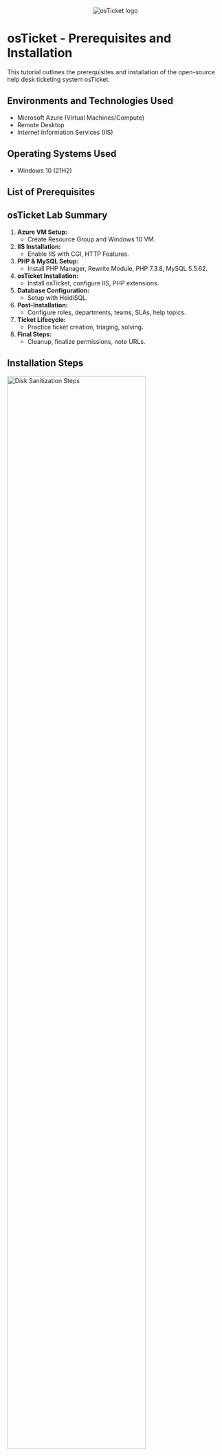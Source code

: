 <p align="center">
<img src="https://i.imgur.com/Clzj7Xs.png" alt="osTicket logo"/>
</p>

<h1>osTicket - Prerequisites and Installation</h1>
This tutorial outlines the prerequisites and installation of the open-source help desk ticketing system osTicket.<br />

<h2>Environments and Technologies Used</h2>

- Microsoft Azure (Virtual Machines/Compute)
- Remote Desktop
- Internet Information Services (IIS)

<h2>Operating Systems Used </h2>

- Windows 10</b> (21H2)

<h2>List of Prerequisites</h2>


<h2>osTicket Lab Summary</h2>
<ol>
  <li><strong>Azure VM Setup:</strong>
    <ul>
      <li>Create Resource Group and Windows 10 VM.</li>
    </ul>
  </li>
  <li><strong>IIS Installation:</strong>
    <ul>
      <li>Enable IIS with CGI, HTTP Features.</li>
    </ul>
  </li>
  <li><strong>PHP & MySQL Setup:</strong>
    <ul>
      <li>Install PHP Manager, Rewrite Module, PHP 7.3.8, MySQL 5.5.62.</li>
    </ul>
  </li>
  <li><strong>osTicket Installation:</strong>
    <ul>
      <li>Install osTicket, configure IIS, PHP extensions.</li>
    </ul>
  </li>
  <li><strong>Database Configuration:</strong>
    <ul>
      <li>Setup with HeidiSQL.</li>
    </ul>
  </li>
  <li><strong>Post-Installation:</strong>
    <ul>
      <li>Configure roles, departments, teams, SLAs, help topics.</li>
    </ul>
  </li>
  <li><strong>Ticket Lifecycle:</strong>
    <ul>
      <li>Practice ticket creation, triaging, solving.</li>
    </ul>
  </li>
  <li><strong>Final Steps:</strong>
    <ul>
      <li>Cleanup, finalize permissions, note URLs.</li>
    </ul>
  </li>
</ol>



<h2>Installation Steps</h2>

<p>
<img src="https://i.imgur.com/DJmEXEB.png" height="80%" width="80%" alt="Disk Sanitization Steps"/>
</p>
<p>
Lorem ipsum dolor sit amet, consectetur adipiscing elit, sed do eiusmod tempor incididunt ut labore et dolore magna aliqua. Ut enim ad minim veniam, quis nostrud exercitation ullamco laboris nisi ut aliquip ex ea commodo consequat. Duis aute irure dolor in reprehenderit in voluptate velit esse cillum dolore eu fugiat nulla pariatur.
</p>
<br />

<p>
<img src="https://i.imgur.com/DJmEXEB.png" height="80%" width="80%" alt="Disk Sanitization Steps"/>
</p>
<p>
Lorem ipsum dolor sit amet, consectetur adipiscing elit, sed do eiusmod tempor incididunt ut labore et dolore magna aliqua. Ut enim ad minim veniam, quis nostrud exercitation ullamco laboris nisi ut aliquip ex ea commodo consequat. Duis aute irure dolor in reprehenderit in voluptate velit esse cillum dolore eu fugiat nulla pariatur.
</p>
<br />

<p>
<img src="https://i.imgur.com/DJmEXEB.png" height="80%" width="80%" alt="Disk Sanitization Steps"/>
</p>
<p>
Lorem ipsum dolor sit amet, consectetur adipiscing elit, sed do eiusmod tempor incididunt ut labore et dolore magna aliqua. Ut enim ad minim veniam, quis nostrud exercitation ullamco laboris nisi ut aliquip ex ea commodo consequat. Duis aute irure dolor in reprehenderit in voluptate velit esse cillum dolore eu fugiat nulla pariatur.
</p>
<br />
